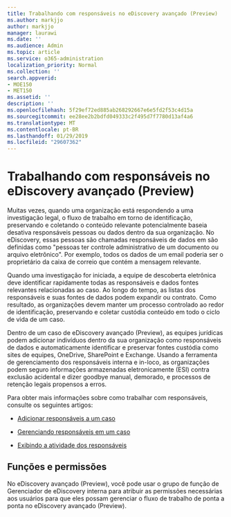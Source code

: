 ```yaml
---
title: Trabalhando com responsáveis no eDiscovery avançado (Preview)
ms.author: markjjo
author: markjjo
manager: laurawi
ms.date: ''
ms.audience: Admin
ms.topic: article
ms.service: o365-administration
localization_priority: Normal
ms.collection: ''
search.appverid:
- MOE150
- MET150
ms.assetid: ''
description: ''
ms.openlocfilehash: 5f29ef72ed885ab268292667e6e5fd2f53c4d15a
ms.sourcegitcommit: ee28ee2b2bdfd049333c2f495d7f7780d13af4a6
ms.translationtype: MT
ms.contentlocale: pt-BR
ms.lasthandoff: 01/29/2019
ms.locfileid: "29607362"
---
```

# <a name="working-with-custodians-in-advanced-ediscovery-preview"></a>Trabalhando com responsáveis no eDiscovery avançado (Preview)

Muitas vezes, quando uma organização está respondendo a uma investigação legal, o fluxo de trabalho em torno de identificação, preservando e coletando o conteúdo relevante potencialmente baseia desativa responsáveis pessoas ou dados dentro da sua organização. No eDiscovery, essas pessoas são chamadas responsáveis de dados em são definidas como "pessoas ter controle administrativo de um documento ou arquivo eletrônico". Por exemplo, todos os dados de um email poderia ser o proprietário da caixa de correio que contém a mensagem relevante.  

Quando uma investigação for iniciada, a equipe de descoberta eletrônica deve identificar rapidamente todas as responsáveis e dados fontes relevantes relacionadas ao caso. Ao longo do tempo, as listas dos responsáveis e suas fontes de dados podem expandir ou contrato. Como resultado, as organizações devem manter um processo controlado ao redor de identificação, preservando e coletar custódia conteúdo em todo o ciclo de vida de um caso.

Dentro de um caso de eDiscovery avançado (Preview), as equipes jurídicas podem adicionar indivíduos dentro da sua organização como responsáveis de dados e automaticamente identificar e preservar fontes custódia como sites de equipes, OneDrive, SharePoint e Exchange. Usando a ferramenta de gerenciamento dos responsáveis interna e in-loco, as organizações podem seguro informações armazenadas eletronicamente (ESI) contra exclusão acidental e dizer goodbye manual, demorado, e processos de retenção legais propensos a erros. 

Para obter mais informações sobre como trabalhar com responsáveis, consulte os seguintes artigos: 

- [Adicionar responsáveis a um caso](add-custodians-to-case.md)

- [Gerenciando responsáveis em um caso](manage-new-custodians.md)

- [Exibindo a atividade dos responsáveis](view-custodian-activity.md)

## <a name="roles-and-permissions"></a>Funções e permissões

No eDiscovery avançado (Preview), você pode usar o grupo de função de Gerenciador de eDiscovery interna para atribuir as permissões necessárias aos usuários para que eles possam gerenciar o fluxo de trabalho de ponta a ponta no eDiscovery avançado (Preview).
